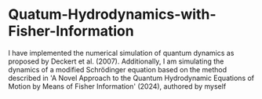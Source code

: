 # Quatum-Hydrodynamics-with-Fisher-Information
I have implemented the numerical simulation of quantum dynamics as proposed by Deckert et al. (2007). Additionally, I am simulating the dynamics of a modified Schrödinger equation based on the method described in 'A Novel Approach to the Quantum Hydrodynamic Equations of Motion by Means of Fisher Information' (2024), authored by myself
